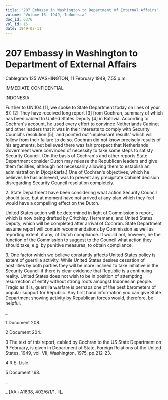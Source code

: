 ```yaml
---
title: "207 Embassy in Washington to Department of External Affairs"
volume: "Volume 15: 1949, Indonesia"
doc_id: 6376
vol_id: 15
date: 1949-02-11
---
```


# 207 Embassy in Washington to Department of External Affairs

Cablegram 125 WASHINGTON, 11 February 1949, 7.55 p.m.

IMMEDIATE CONFIDENTIAL

INDONESIA

Further to UN.104 [1], we spoke to State Department today on lines of your 87. [2] They have received long report [3] from Cochran, summary of which has been cabled to United States Deputy [4] in Batavia. According to Cochran's account, he used every effort to convince Netherlands Cabinet and other leaders that it was in their interests to comply with Security Council's resolution [5], and pointed out 'unpleasant results' which will follow from their failure to do so. Cochran did not know precisely results of his arguments, but believed there was fair prospect that Netherlands Government were convinced of necessity to take some steps to satisfy Security Council. (On the basis of Cochran's and other reports State Department consider Dutch may release the Republican leaders and give them facilities, although not necessarily allowing them to establish an administration in Djocjakarta.) One of Cochran's objectives, which he believes he has achieved, was to prevent any precipitate Cabinet decision disregarding Security Council resolution completely.

2\. State Department have been considering what action Security Council should take, but at moment have not arrived at any plan which they feel would have a compelling effect on the Dutch.

United States action will be determined in light of Commission's report, which is now being drafted by Critchley, Herremans, and United States Deputy, which will be completed after arrival of Cochran. State Department assume report will contain recommendations by Commission as well as reporting extent, if any, of Dutch compliance. It would not, however, be the function of the Commission to suggest to the Council what action they should take, e.g. by punitive measures, to obtain compliance.

3\. One factor which we believe constantly affects United States policy is extent of guerrilla activity. While United States desires cessation of hostilities by both parties they will be more inclined to take initiative in the Security Council if there is clear evidence that Republic is a continuing reality. United States does not wish to be in position of attempting resurrection of entity without strong roots amongst Indonesian people. Tragic as it is, guerrilla warfare is perhaps one of the best barometers of popular support for Republic. Any first hand information you can give State Department showing activity by Republican forces would, therefore, be helpful.

_

1 Document 208.

2 Document 204.

3 The text of this report, cabled by Cochran to the US State Department on 9 February, is given in Department of State, Foreign Relations of the United States, 1949, vol. VII, Washington, 1975, pp.212-23.

4 R.E. Lisle.

5 Document 168.

_

_ [AA : A1838, 402/6/1/1, ii]_
